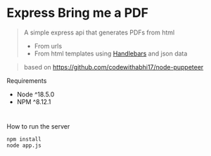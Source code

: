 # Express Bring me a PDF

> A simple express api that generates PDFs from html
>
> - From urls
> - From html templates using [Handlebars](https://github.com/handlebars-lang/handlebars.js) and json data

> based on https://github.com/codewithabhi17/node-puppeteer

Requirements

- Node ^18.5.0
- NPM ^8.12.1

#

How to run the server

```
npm install
node app.js
```
